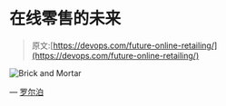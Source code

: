 # 在线零售的未来

> 原文:[https://devops.com/future-online-retailing/](https://devops.com/future-online-retailing/)

![Brick and Mortar](../Images/bf0d57b1e5cd6cf69f164f7af4874043.png)

— [罗尔泊](https://devops.com/author/breselman/)